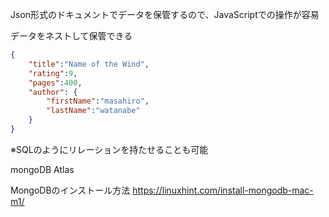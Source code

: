 Json形式のドキュメントでデータを保管するので、JavaScriptでの操作が容易

データをネストして保管できる

```json
{
    "title":"Name of the Wind",
    "rating":9,
    "pages":400,
    "author": {
        "firstName":"masahiro",
        "lastName":"watanabe"
    }
}
```
※SQLのようにリレーションを持たせることも可能

mongoDB Atlas 

MongoDBのインストール方法
https://linuxhint.com/install-mongodb-mac-m1/